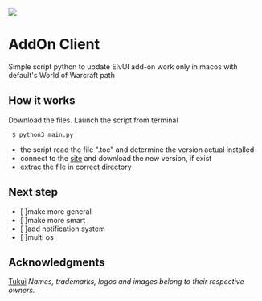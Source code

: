 [![](https://img.shields.io/badge/license-GPL%20v3-orange.svg)](LICENSE)

# AddOn Client
Simple script python to update ElvUI add-on work only in macos with default's World of Warcraft path

## How it works
Download the files. Launch the script from terminal
```shell
 $ python3 main.py
 ```

- the script read the file ".toc" and determine the version actual installed
- connect to the [site](https://www.tukui.org/) and download the new version, if exist
- extrac the file in correct directory

## Next step

- [ ]make more general
- [ ]make more smart
- [ ]add notification system
- [ ]multi os

## Acknowledgments
[Tukui](https://www.tukui.org/) *Names, trademarks, logos and images belong to their respective owners.*
